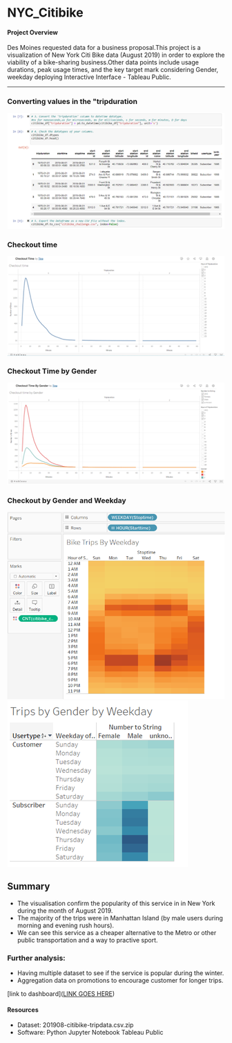 # NYC_Citibike

#### Project Overview

Des Moines requested data for a business proposal.This project is a visualization of New York Citi Bike data (August 2019) in order to explore the viability of a bike-sharing business.Other data points include usage durations, peak usage times, and the key target mark considering Gender, weekday deploying Interactive Interface - Tableau Public.

---


### Converting values in the "tripduration
![preview](https://github.com/Tifarahani/NYC_Citibike/blob/main/Img/Conversion%20and%20save.png)

### Checkout time

![preview](https://github.com/Tifarahani/NYC_Citibike/blob/main/Img/Checkout%20time.png)

### Checkout Time by Gender

![preview](https://github.com/Tifarahani/NYC_Citibike/blob/main/Img/Checkout%20time%20by%20Gender.png)

### Checkout by Gender and Weekday
![preview](https://github.com/Tifarahani/NYC_Citibike/blob/main/Img/Bike%20trips%20per%20weekday.png)
![preview](https://github.com/Tifarahani/NYC_Citibike/blob/main/Img/Checkout%20time%20by%20Gender%20by%20weekday1.png)

## Summary

- The visualisation confirm the popularity of this service in in New York during the month of August 2019.
- The majority of the trips were in Manhattan Island (by male users during morning and evening rush hours).
- We can see this service as a cheaper alternative to the Metro or other public transportation and a way to practive sport.

### Further analysis:

- Having multiple dataset to see if the service is popular during the winter.
- Aggregation data on promotions to encourage customer for longer trips.


[link to dashboard]([LINK GOES HERE](https://public.tableau.com/app/profile/tina3462/viz/CheckoutTimeByGender_16585275567650/CheckouttimebyGender?publish=yes))

#### Resources

* Dataset: 201908-citibike-tripdata.csv.zip 
* Software: Python 
            Jupyter Notebook
            Tableau Public 
